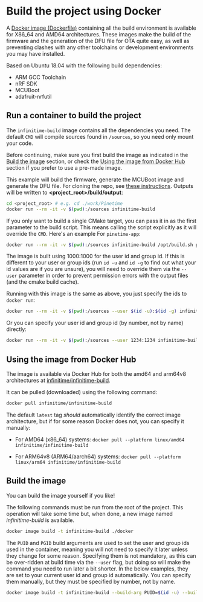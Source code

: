 # Build the project using Docker

A [Docker image (Dockerfile)](../docker) containing all the build environment is available for X86_64 and AMD64 architectures. These images make the build of the firmware and the generation of the DFU file for OTA quite easy, as well as preventing clashes with any other toolchains or development environments you may have installed.

Based on Ubuntu 18.04 with the following build dependencies:

* ARM GCC Toolchain
* nRF SDK
* MCUBoot
* adafruit-nrfutil

## Run a container to build the project

The `infinitime-build` image contains all the dependencies you need. The default `CMD` will compile sources found in `/sources`, so you need only mount your code.

Before continuing, make sure you first build the image as indicated in the [Build the image](#build-the-image) section, or check the [Using the image from Docker Hub](#using-the-image-from-docker-hub) section if you prefer to use a pre-made image.

This example will build the firmware, generate the MCUBoot image and generate the DFU file. For cloning the repo, see [these instructions](../doc/buildAndProgram.md#clone-the-repo). Outputs will be written to **<project_root>/build/output**:

```bash
cd <project_root> # e.g. cd ./work/Pinetime
docker run --rm -it -v $(pwd):/sources infinitime-build
```

If you only want to build a single CMake target, you can pass it in as the first parameter to the build script. This means calling the script explicitly as it will override the `CMD`. Here's an example For `pinetime-app`:

```bash
docker run --rm -it -v $(pwd):/sources infinitime-build /opt/build.sh pinetime-app
```

The image is built using 1000:1000 for the user id and group id. If this is different to your user or group ids (run `id -u` and `id -g` to find out what your id values are if you are unsure), you will need to override them via the `--user` parameter in order to prevent permission errors with the output files (and the cmake build cache).

Running with this image is the same as above, you just specify the ids to `docker run`:

```bash
docker run --rm -it -v $(pwd):/sources --user $(id -u):$(id -g) infinitime-build
```

Or you can specify your user id and group id (by number, not by name) directly:

```bash
docker run --rm -it -v $(pwd):/sources --user 1234:1234 infinitime-build
```

## Using the image from Docker Hub

The image is available via Docker Hub for both the amd64 and arm64v8 architectures at [infinitime/infinitime-build](https://hub.docker.com/repository/docker/infinitime/infinitime-build).

It can be pulled (downloaded) using the following command:

```bash
docker pull infinitime/infinitime-build
```

The default `latest` tag *should* automatically identify the correct image architecture, but if for some reason Docker does not, you can specify it manually:

* For AMD64 (x86_64) systems: `docker pull --platform linux/amd64 infinitime/infinitime-build`

* For ARM64v8 (ARM64/aarch64) systems: `docker pull --platform linux/arm64 infinitime/infinitime-build`

## Build the image

You can build the image yourself if you like!

The following commands must be run from the root of the project. This operation will take some time but, when done, a new image named *infinitime-build* is available.

```bash
docker image build -t infinitime-build ./docker
```

The `PUID` and `PGID` build arguments are used to set the user and group ids used in the container, meaning you will not need to specify it later unless they change for some reason. Specifying them is not mandatory, as this can be over-ridden at build time via the `--user` flag, but doing so will make the command you need to run later a bit shorter. In the below examples, they are set to your current user id and group id automatically. You can specify them manually, but they must be specified by number, not by name.

```bash
docker image build -t infinitime-build --build-arg PUID=$(id -u) --build-arg PGID=$(id -g) ./docker
```
